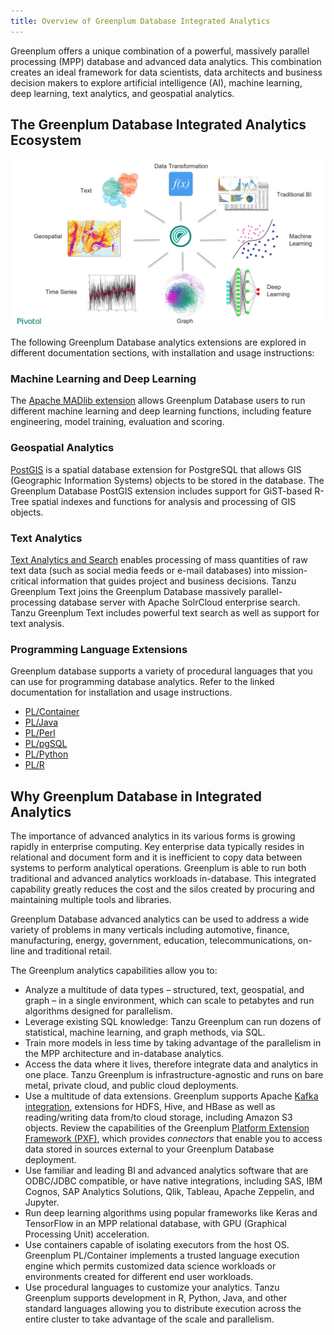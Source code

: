 ```yaml
---
title: Overview of Greenplum Database Integrated Analytics 
---
```


Greenplum offers a unique combination of a powerful, massively parallel processing \(MPP\) database and advanced data analytics. This combination creates an ideal framework for data scientists, data architects and business decision makers to explore artificial intelligence \(AI\), machine learning, deep learning, text analytics, and geospatial analytics.

## <a id="gp_ecosystem"></a>The Greenplum Database Integrated Analytics Ecosystem 

![](graphics/gp_integrated_analyticsv3.png)

The following Greenplum Database analytics extensions are explored in different documentation sections, with installation and usage instructions:

### <a id="section_c33_lv1_rqb"></a>Machine Learning and Deep Learning 

The [Apache MADlib extension](madlib.html) allows Greenplum Database users to run different machine learning and deep learning functions, including feature engineering, model training, evaluation and scoring.

### <a id="section_zd2_mv1_rqb"></a>Geospatial Analytics 

[PostGIS](postGIS.html) is a spatial database extension for PostgreSQL that allows GIS \(Geographic Information Systems\) objects to be stored in the database. The Greenplum Database PostGIS extension includes support for GiST-based R-Tree spatial indexes and functions for analysis and processing of GIS objects.

### <a id="text_analytics"></a>Text Analytics 

[Text Analytics and Search](text.html) enables processing of mass quantities of raw text data \(such as social media feeds or e-mail databases\) into mission-critical information that guides project and business decisions. Tanzu Greenplum Text joins the Greenplum Database massively parallel-processing database server with Apache SolrCloud enterprise search. Tanzu Greenplum Text includes powerful text search as well as support for text analysis.

### <a id="pr_lang_and_ext"></a>Programming Language Extensions 

Greenplum database supports a variety of procedural languages that you can use for programming database analytics. Refer to the linked documentation for installation and usage instructions.

-   [PL/Container](pl_container.html)
-   [PL/Java](pl_java.html)
-   [PL/Perl](pl_perl.html)
-   [PL/pgSQL](pl_sql.html)
-   [PL/Python](pl_python.html)
-   [PL/R](pl_r.html)

## <a id="why_gp_analytics"></a>Why Greenplum Database in Integrated Analytics 

The importance of advanced analytics in its various forms is growing rapidly in enterprise computing. Key enterprise data typically resides in relational and document form and it is inefficient to copy data between systems to perform analytical operations. Greenplum is able to run both traditional and advanced analytics workloads in-database. This integrated capability greatly reduces the cost and the silos created by procuring and maintaining multiple tools and libraries.

Greenplum Database advanced analytics can be used to address a wide variety of problems in many verticals including automotive, finance, manufacturing, energy, government, education, telecommunications, on-line and traditional retail.

The Greenplum analytics capabilities allow you to:

-   Analyze a multitude of data types – structured, text, geospatial, and graph – in a single environment, which can scale to petabytes and run algorithms designed for parallelism.
-   Leverage existing SQL knowledge: Tanzu Greenplum can run dozens of statistical, machine learning, and graph methods, via SQL.
-   Train more models in less time by taking advantage of the parallelism in the MPP architecture and in-database analytics.
-   Access the data where it lives, therefore integrate data and analytics in one place. Tanzu Greenplum is infrastructure-agnostic and runs on bare metal, private cloud, and public cloud deployments.
-   Use a multitude of data extensions. Greenplum supports Apache [Kafka integration](https://docs.vmware.com/en/VMware-Tanzu-Greenplum-Streaming-Server/index.html), extensions for HDFS, Hive, and HBase as well as reading/writing data from/to cloud storage, including Amazon S3 objects. Review the capabilities of the Greenplum [Platform Extension Framework \(PXF\)](../admin_guide/external/pxf-overview.html), which provides *connectors* that enable you to access data stored in sources external to your Greenplum Database deployment.
-   Use familiar and leading BI and advanced analytics software that are ODBC/JDBC compatible, or have native integrations, including SAS, IBM Cognos, SAP Analytics Solutions, Qlik, Tableau, Apache Zeppelin, and Jupyter.
-   Run deep learning algorithms using popular frameworks like Keras and TensorFlow in an MPP relational database, with GPU \(Graphical Processing Unit\) acceleration.
-   Use containers capable of isolating executors from the host OS. Greenplum PL/Container implements a trusted language execution engine which permits customized data science workloads or environments created for different end user workloads.
-   Use procedural languages to customize your analytics. Tanzu Greenplum supports development in R, Python, Java, and other standard languages allowing you to distribute execution across the entire cluster to take advantage of the scale and parallelism.

